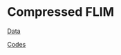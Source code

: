 # Compressed FLIM

[Data](https://figshare.com/s/697f61c393689fce7093)

[Codes](https://figshare.com/s/697f61c393689fce7093)
